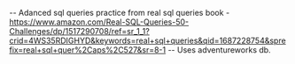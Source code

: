  -- Adanced sql queries practice from real sql queries book - https://www.amazon.com/Real-SQL-Queries-50-Challenges/dp/1517290708/ref=sr_1_1?crid=4WS35RDIGHYD&keywords=real+sql+queries&qid=1687228754&sprefix=real+sql+quer%2Caps%2C527&sr=8-1
 -- Uses adventureworks db. 
